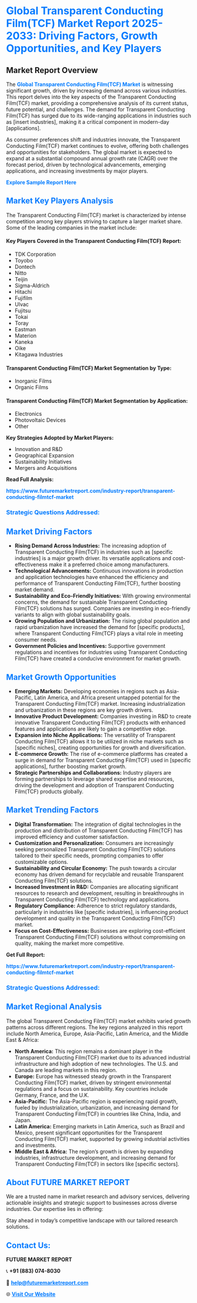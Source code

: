 <h1 style="color: #007BFF;">Global Transparent Conducting Film(TCF) Market Report 2025-2033: Driving Factors, Growth Opportunities, and Key Players</h1>

<section id="overview">
<h2>Market Report Overview</h2>
<p>The <a href="https://www.futuremarketreport.com/industry-report/transparent-conducting-filmtcf-market" style="color: #007BFF; text-decoration: none;"><strong>Global Transparent Conducting Film(TCF) Market</strong></a> is witnessing significant growth, driven by increasing demand across various industries. This report delves into the key aspects of the Transparent Conducting Film(TCF) market, providing a comprehensive analysis of its current status, future potential, and challenges. The demand for Transparent Conducting Film(TCF) has surged due to its wide-ranging applications in industries such as [insert industries], making it a critical component in modern-day [applications].</p>
<p>As consumer preferences shift and industries innovate, the Transparent Conducting Film(TCF) market continues to evolve, offering both challenges and opportunities for stakeholders. The global market is expected to expand at a substantial compound annual growth rate (CAGR) over the forecast period, driven by technological advancements, emerging applications, and increasing investments by major players.</p>
</section>

<section id="overview">
<p><a href="https://www.futuremarketreport.com/request-sample/reportId=102075" style="color: #007BFF; text-decoration: none;"><strong>Explore Sample Report Here</strong></a></p>
</section>

<section id="key-players">
<h2 style="color: #007BFF;">Market Key Players Analysis</h2>
<p>The Transparent Conducting Film(TCF) market is characterized by intense competition among key players striving to capture a larger market share. Some of the leading companies in the market include:</p>
<h4>Key Players Covered in the Transparent Conducting Film(TCF) Report:</h4>
<ul><li>TDK Corporation</li><li>Toyobo</li><li>Dontech</li><li>Nitto</li><li>Teijin</li><li>Sigma-Aldrich</li><li>Hitachi</li><li>Fujifilm</li><li>Ulvac</li><li>Fujitsu</li><li>Tokai</li><li>Toray</li><li>Eastman</li><li>Materion</li><li>Kaneka</li><li>Oike</li><li>Kitagawa Industries</li></ul>
<h4>Transparent Conducting Film(TCF) Market Segmentation by Type:</h4>
<ul><li>Inorganic Films</li><li>Organic Films</li></ul>

<h4>Transparent Conducting Film(TCF) Market Segmentation by Application:</h4>
<ul><li>Electronics</li><li>Photovoltaic Devices</li><li>Other</li></ul>
<p><strong>Key Strategies Adopted by Market Players:</strong></p>
<ul>
<li>Innovation and R&D</li>
<li>Geographical Expansion</li>
<li>Sustainability Initiatives</li>
<li>Mergers and Acquisitions</li>
</ul>
</section>

<section>
<p><strong>Read Full Analysis: </strong></p><a href="https://www.futuremarketreport.com/industry-report/transparent-conducting-filmtcf-market" style="color: #007BFF; text-decoration: none;"><strong>https://www.futuremarketreport.com/industry-report/transparent-conducting-filmtcf-market</strong></a>
<h3 style="color: #007BFF;">Strategic Questions Addressed:</h3>
</section>

<section id="driving-factors">
<h2 style="color: #007BFF;">Market Driving Factors</h2>
<ul>
<li><strong>Rising Demand Across Industries:</strong> The increasing adoption of Transparent Conducting Film(TCF) in industries such as [specific industries] is a major growth driver. Its versatile applications and cost-effectiveness make it a preferred choice among manufacturers.</li>
<li><strong>Technological Advancements:</strong> Continuous innovations in production and application technologies have enhanced the efficiency and performance of Transparent Conducting Film(TCF), further boosting market demand.</li>
<li><strong>Sustainability and Eco-Friendly Initiatives:</strong> With growing environmental concerns, the demand for sustainable Transparent Conducting Film(TCF) solutions has surged. Companies are investing in eco-friendly variants to align with global sustainability goals.</li>
<li><strong>Growing Population and Urbanization:</strong> The rising global population and rapid urbanization have increased the demand for [specific products], where Transparent Conducting Film(TCF) plays a vital role in meeting consumer needs.</li>
<li><strong>Government Policies and Incentives:</strong> Supportive government regulations and incentives for industries using Transparent Conducting Film(TCF) have created a conducive environment for market growth.</li>
</ul>
</section>

<section id="growth-opportunities">
<h2 style="color: #007BFF;">Market Growth Opportunities</h2>
<ul>
<li><strong>Emerging Markets:</strong> Developing economies in regions such as Asia-Pacific, Latin America, and Africa present untapped potential for the Transparent Conducting Film(TCF) market. Increasing industrialization and urbanization in these regions are key growth drivers.</li>
<li><strong>Innovative Product Development:</strong> Companies investing in R&D to create innovative Transparent Conducting Film(TCF) products with enhanced features and applications are likely to gain a competitive edge.</li>
<li><strong>Expansion into Niche Applications:</strong> The versatility of Transparent Conducting Film(TCF) allows it to be utilized in niche markets such as [specific niches], creating opportunities for growth and diversification.</li>
<li><strong>E-commerce Growth:</strong> The rise of e-commerce platforms has created a surge in demand for Transparent Conducting Film(TCF) used in [specific applications], further boosting market growth.</li>
<li><strong>Strategic Partnerships and Collaborations:</strong> Industry players are forming partnerships to leverage shared expertise and resources, driving the development and adoption of Transparent Conducting Film(TCF) products globally.</li>
</ul>
</section>

<section id="trending-factors">
<h2 style="color: #007BFF;">Market Trending Factors</h2>
<ul>
<li><strong>Digital Transformation:</strong> The integration of digital technologies in the production and distribution of Transparent Conducting Film(TCF) has improved efficiency and customer satisfaction.</li>
<li><strong>Customization and Personalization:</strong> Consumers are increasingly seeking personalized Transparent Conducting Film(TCF) solutions tailored to their specific needs, prompting companies to offer customizable options.</li>
<li><strong>Sustainability and Circular Economy:</strong> The push towards a circular economy has driven demand for recyclable and reusable Transparent Conducting Film(TCF) solutions.</li>
<li><strong>Increased Investment in R&D:</strong> Companies are allocating significant resources to research and development, resulting in breakthroughs in Transparent Conducting Film(TCF) technology and applications.</li>
<li><strong>Regulatory Compliance:</strong> Adherence to strict regulatory standards, particularly in industries like [specific industries], is influencing product development and quality in the Transparent Conducting Film(TCF) market.</li>
<li><strong>Focus on Cost-Effectiveness:</strong> Businesses are exploring cost-efficient Transparent Conducting Film(TCF) solutions without compromising on quality, making the market more competitive.</li>
</ul>
</section>

<section>
<p><strong>Get Full Report: </strong></p><a href="https://www.futuremarketreport.com/industry-report/transparent-conducting-filmtcf-market" style="color: #007BFF; text-decoration: none;"><strong>https://www.futuremarketreport.com/industry-report/transparent-conducting-filmtcf-market</strong></a>
<h3 style="color: #007BFF;">Strategic Questions Addressed:</h3>
</section>


<section id="regional-analysis">
<h2 style="color: #007BFF;">Market Regional Analysis</h2>
<p>The global Transparent Conducting Film(TCF) market exhibits varied growth patterns across different regions. The key regions analyzed in this report include North America, Europe, Asia-Pacific, Latin America, and the Middle East & Africa:</p>
<ul>
<li><strong>North America:</strong> This region remains a dominant player in the Transparent Conducting Film(TCF) market due to its advanced industrial infrastructure and high adoption of new technologies. The U.S. and Canada are leading markets in this region.</li>
<li><strong>Europe:</strong> Europe has witnessed steady growth in the Transparent Conducting Film(TCF) market, driven by stringent environmental regulations and a focus on sustainability. Key countries include Germany, France, and the U.K.</li>
<li><strong>Asia-Pacific:</strong> The Asia-Pacific region is experiencing rapid growth, fueled by industrialization, urbanization, and increasing demand for Transparent Conducting Film(TCF) in countries like China, India, and Japan.</li>
<li><strong>Latin America:</strong> Emerging markets in Latin America, such as Brazil and Mexico, present significant opportunities for the Transparent Conducting Film(TCF) market, supported by growing industrial activities and investments.</li>
<li><strong>Middle East & Africa:</strong> The region’s growth is driven by expanding industries, infrastructure development, and increasing demand for Transparent Conducting Film(TCF) in sectors like [specific sectors].</li>
</ul>
</section>

<footer>
<h2 style="color: #007BFF;">About FUTURE MARKET REPORT</h2>
<p>We are a trusted name in market research and advisory services, delivering actionable insights and strategic support to businesses across diverse industries. Our expertise lies in offering:</p>

<p>Stay ahead in today’s competitive landscape with our tailored research solutions.</p>

<h2 style="color: #007BFF;">Contact Us:</h2>
<p><strong>FUTURE MARKET REPORT</strong></p>
<p>📞 <strong>+91 (883) 074-8030</strong></p>
<p>📧 <strong><a href="mailto:help@futuremarketreport.com" style="color: #007BFF;">help@futuremarketreport.com</a></strong></p>
<p>🌐 <strong><a href="https://www.futuremarketreport.com/" style="color: #007BFF;">Visit Our Website</a></strong></p>
</footer>